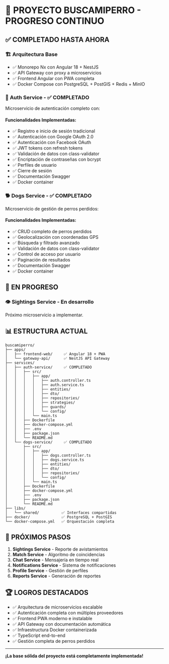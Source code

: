 # 🎉 PROYECTO BUSCAMIPERRO - PROGRESO CONTINUO

## ✅ **COMPLETADO HASTA AHORA**

### 🏗️ **Arquitectura Base**
- ✅ Monorepo Nx con Angular 18 + NestJS
- ✅ API Gateway con proxy a microservicios
- ✅ Frontend Angular con PWA completa
- ✅ Docker Compose con PostgreSQL + PostGIS + Redis + MinIO

### 🔑 **Auth Service** - ✅ **COMPLETADO**
Microservicio de autenticación completo con:

#### **Funcionalidades Implementadas:**
- ✅ Registro e inicio de sesión tradicional
- ✅ Autenticación con Google OAuth 2.0
- ✅ Autenticación con Facebook OAuth
- ✅ JWT tokens con refresh tokens
- ✅ Validación de datos con class-validator
- ✅ Encriptación de contraseñas con bcrypt
- ✅ Perfiles de usuario
- ✅ Cierre de sesión
- ✅ Documentación Swagger
- ✅ Docker container

### 🐕 **Dogs Service** - ✅ **COMPLETADO**
Microservicio de gestión de perros perdidos:

#### **Funcionalidades Implementadas:**
- ✅ CRUD completo de perros perdidos
- ✅ Geolocalización con coordenadas GPS
- ✅ Búsqueda y filtrado avanzado
- ✅ Validación de datos con class-validator
- ✅ Control de acceso por usuario
- ✅ Paginación de resultados
- ✅ Documentación Swagger
- ✅ Docker container

## 🚀 **EN PROGRESO**

### 👁️ **Sightings Service** - En desarrollo
Próximo microservicio a implementar.

## 📊 **ESTRUCTURA ACTUAL**

```
buscamiperro/
├── apps/
│   ├── frontend-web/     ✅ Angular 18 + PWA
│   └── gateway-api/      ✅ NestJS API Gateway
├── services/
│   ├── auth-service/     ✅ COMPLETADO
│   │   ├── src/
│   │   │   ├── app/
│   │   │   │   ├── auth.controller.ts
│   │   │   │   ├── auth.service.ts
│   │   │   │   ├── entities/
│   │   │   │   ├── dto/
│   │   │   │   ├── repositories/
│   │   │   │   ├── strategies/
│   │   │   │   ├── guards/
│   │   │   │   └── config/
│   │   │   └── main.ts
│   │   ├── Dockerfile
│   │   ├── docker-compose.yml
│   │   ├── .env
│   │   ├── package.json
│   │   └── README.md
│   └── dogs-service/     ✅ COMPLETADO
│       ├── src/
│       │   ├── app/
│       │   │   ├── dogs.controller.ts
│       │   │   ├── dogs.service.ts
│       │   │   ├── entities/
│       │   │   ├── dto/
│       │   │   ├── repositories/
│       │   │   └── config/
│       │   └── main.ts
│       ├── Dockerfile
│       ├── docker-compose.yml
│       ├── .env
│       ├── package.json
│       └── README.md
├── libs/
│   └── shared/          ✅ Interfaces compartidas
├── docker/              ✅ PostgreSQL + PostGIS
└── docker-compose.yml   ✅ Orquestación completa
```

## 🎯 **PRÓXIMOS PASOS**

1. **Sightings Service** - Reporte de avistamientos
2. **Match Service** - Algoritmo de coincidencias
3. **Chat Service** - Mensajería en tiempo real
4. **Notifications Service** - Sistema de notificaciones
5. **Profile Service** - Gestión de perfiles
6. **Reports Service** - Generación de reportes

## 🏆 **LOGROS DESTACADOS**

- ✅ Arquitectura de microservicios escalable
- ✅ Autenticación completa con múltiples proveedores
- ✅ Frontend PWA moderno e instalable
- ✅ API Gateway con documentación automática
- ✅ Infraestructura Docker containerizada
- ✅ TypeScript end-to-end
- ✅ Gestión completa de perros perdidos

---

**¡La base sólida del proyecto está completamente implementada!**